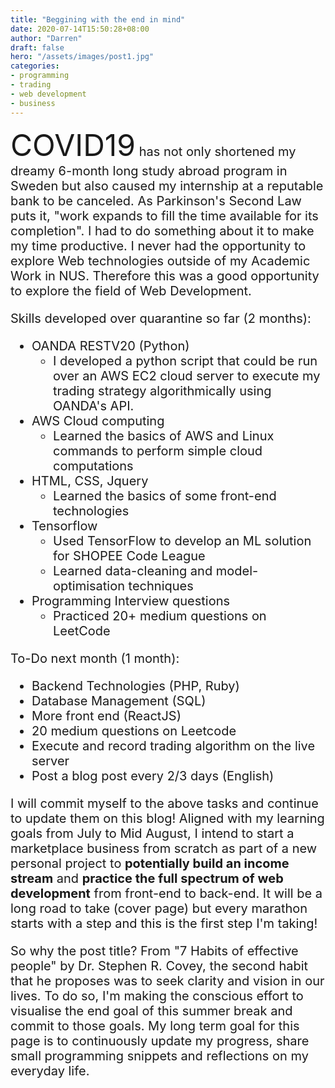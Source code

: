 ```yaml
---
title: "Beggining with the end in mind"
date: 2020-07-14T15:50:28+08:00
author: "Darren"
draft: false
hero: "/assets/images/post1.jpg"
categories:
- programming
- trading
- web development
- business
---
```


<span style="font-size:1.25rem;">
<span style="font-size:3rem;">COVID19</span> has not only shortened my dreamy 6-month long study abroad program in Sweden but also caused my internship at a reputable bank to be canceled. As Parkinson's Second Law puts it, "work expands to fill the time available for its completion". I had to do something about it to make my time productive. I never had the opportunity to explore Web technologies outside of my Academic Work in NUS. Therefore this was a good opportunity to explore the field of Web Development.

Skills developed over quarantine so far (2 months):

* OANDA RESTV20 (Python)
    * I developed a python script that could be run over an AWS EC2 cloud server to execute my trading strategy algorithmically using OANDA's API.
* AWS Cloud computing
    * Learned the basics of AWS and Linux commands to perform simple cloud computations  
* HTML, CSS, Jquery
    * Learned the basics of some front-end technologies
* Tensorflow
    * Used TensorFlow to develop an ML solution for SHOPEE Code League
    * Learned data-cleaning and model-optimisation techniques
* Programming Interview questions
    *  Practiced 20+ medium questions on LeetCode 

To-Do next month (1 month):

* Backend Technologies (PHP, Ruby)
* Database Management (SQL)
* More front end (ReactJS)
* 20 medium questions on Leetcode
* Execute and record trading algorithm on the live server
* Post a blog post every 2/3 days (English)

I will commit myself to the above tasks and continue to update them on this blog! Aligned with my learning goals from July to Mid August, I intend to start a marketplace business from scratch as part of a new personal project to **potentially build an income stream** and **practice the full spectrum of web development** from front-end to back-end. It will be a long road to take (cover page) but every marathon starts with a step and this is the first step I'm taking!

 So why the post title? From "7 Habits of effective people" by Dr. Stephen R. Covey, the second habit that he proposes was to seek clarity and vision in our lives. To do so, I'm making the conscious effort to visualise the end goal of this summer break and commit to those goals. My long term goal for this page is to continuously update my progress, share small programming snippets and reflections on my everyday life. 